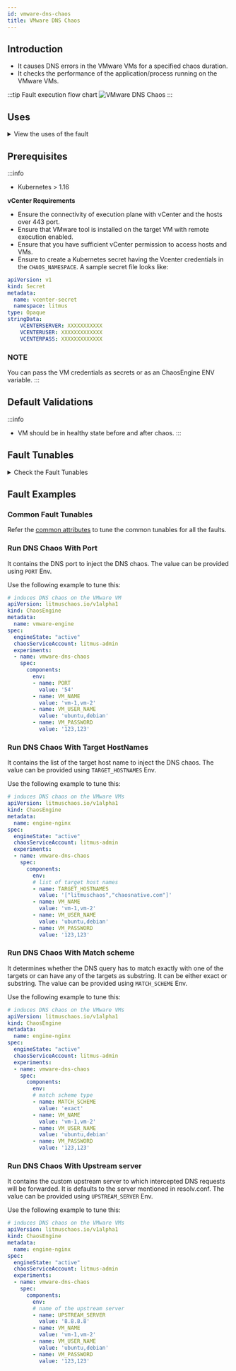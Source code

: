 ```yaml
---
id: vmware-dns-chaos
title: VMware DNS Chaos
---
```


## Introduction
- It causes DNS errors in the VMware VMs for a specified chaos duration.
- It checks the performance of the application/process running on the VMware VMs.

:::tip Fault execution flow chart
![VMware DNS Chaos](./static/images/vmware-dns-chaos.png)
:::

## Uses
<details>
<summary>View the uses of the fault</summary>
<div>
The fault causes DNS errors on the target VMs which results in unavailability/distorted network connectivity from the VM to the target hosts. This will also help produce a hypothesis where certain services of an application are unreachable from the VM. This will help the user take mitigation steps to overcome such situation. This fault also helps understand how the DNS error can impact your infrastructure and standalone tasks.
</div>
</details>

## Prerequisites
:::info
- Kubernetes > 1.16

**vCenter Requirements**
- Ensure the connectivity of execution plane with vCenter and the hosts over 443 port. 
- Ensure that VMware tool is installed on the target VM with remote execution enabled.
- Ensure that you have sufficient vCenter permission to access hosts and VMs.
- Ensure to create a Kubernetes secret having the Vcenter credentials in the `CHAOS_NAMESPACE`. A sample secret file looks like:
```yaml
apiVersion: v1
kind: Secret
metadata:
  name: vcenter-secret
  namespace: litmus
type: Opaque
stringData:
    VCENTERSERVER: XXXXXXXXXXX
    VCENTERUSER: XXXXXXXXXXXXX
    VCENTERPASS: XXXXXXXXXXXXX
```

### NOTE
You can pass the VM credentials as secrets or as an ChaosEngine ENV variable.
:::


## Default Validations
:::info
- VM should be in healthy state before and after chaos.
:::

## Fault Tunables
<details>
    <summary>Check the Fault Tunables</summary>
    <h2>Mandatory Fields</h2>
    <table>
      <tr>
        <th> Variables </th>
        <th> Description </th>
        <th> Notes </th>
      </tr>
      <tr>
        <td> VM_USER_NAME </td>
        <td> Provide the username of the target VM(s)</td>
        <td> Multiple usernames can be provided as comma separated (for more than one VM under chaos). It is used to run the govc command.</td>
      </tr>
      <tr>
        <td> VM_PASSWORD </td>
        <td> Provide the password for the target VM(s)</td>
        <td> It is used to run the govc command.</td>
      </tr>
      <tr>
        <td> PORT </td>
        <td> Provide the DNS Port</td>
        <td> Default value is 54 </td>
      </tr>
    </table>
    <h2>Optional Fields</h2>
    <table>
      <tr>
        <th> Variables </th>
        <th> Description </th>
        <th> Notes </th>
      </tr>
      <tr>
        <td> TOTAL_CHAOS_DURATION </td>
        <td> The total duration for chaos injection (in seconds) </td>
        <td> Defaults to 30s </td>
      </tr>
      <tr>
        <td> CHAOS_INTERVAL </td>
        <td> The interval (in seconds) between successive instance termination </td>
        <td> Defaults to 30s </td>
      </tr>
      <tr>
        <td> SEQUENCE </td>
        <td> It defines sequence of chaos execution for multiple instance </td>
        <td> Default value: parallel. Supported: serial, parallel </td>
      </tr>
      <tr>
        <td> RAMP_TIME </td>
        <td> Period to wait before and after injection of chaos (in seconds) </td>
        <td> For Example: 30 </td>
      </tr>
      <tr>
        <td> TARGET_HOSTNAMES </td>
        <td> List of the target hostnames or keywords eg. '["litmuschaos","chaosnative.com"]' </td>
        <td> If not provided, all hostnames/domains will be targeted</td>
      </tr>
      <tr>
        <td> MATCH_SCHEME </td>
        <td> Determines whether the DNS query has to match exactly with one of the targets or can have any of the targets as substring. Can be either exact or substring </td>
        <td> if not provided, it will be set as exact</td>
      </tr>
      <tr>
        <td> UPSTREAM_SERVER </td>
        <td> Custom upstream server to which intercepted DNS requests will be forwarded </td>
        <td> defaults to the server mentioned in resolv.conf </td>
      </tr>
    </table>
    <h2>Secret Fields</h2>
     <table>
      <tr>
        <th> Variables </th>
        <th> Description </th>
        <th> Notes </th>
      </tr>
      <tr>
        <td> GOVC_URL </td>
        <td> Provide the vCenter Server URL</td>
        <td> It is used to perform the VMware API calls using govc command and is derived from secret.</td>
      </tr>
      <tr>
        <td> GOVC_USERNAME </td>
        <td> Provide the username of vCenter Server</td>
        <td> It is used for auth purpose and this ENV is setup using secret.</td>
      </tr>
      <tr>
        <td> GOVC_PASSWORD </td>
        <td> Provide the password of vCenter Server</td>
        <td> It is used for auth purpose and this ENV is setup using secret.</td>
      </tr>
      <tr>
        <td> GOVC_INSECURE </td>
        <td> Provide the value as <code>true</code> </td>
        <td> It is used to run the govc in insecure mode and this ENV is setup using secret.</td>
      </tr>
     </table>
</details>

## Fault Examples

### Common Fault Tunables
Refer the [common attributes](../common-tunables-for-all-faults) to tune the common tunables for all the faults.

### Run DNS Chaos With Port

It contains the DNS port to inject the DNS chaos. The value can be provided using `PORT` Env.

Use the following example to tune this:

[embedmd]:# (./static/manifests/vmware-dns-chaos/vmware-dns-port.yaml yaml)
```yaml
# induces DNS chaos on the VMware VM
apiVersion: litmuschaos.io/v1alpha1
kind: ChaosEngine
metadata:
  name: vmware-engine
spec:
  engineState: "active"
  chaosServiceAccount: litmus-admin
  experiments:
  - name: vmware-dns-chaos
    spec:
      components:
        env:
        - name: PORT
          value: '54'
        - name: VM_NAME
          value: 'vm-1,vm-2'
        - name: VM_USER_NAME
          value: 'ubuntu,debian'
        - name: VM_PASSWORD
          value: '123,123'
```

### Run DNS Chaos With Target HostNames

It contains the list of the target host name to inject the DNS chaos. The value can be provided using `TARGET_HOSTNAMES` Env.

Use the following example to tune this:

[embedmd]:# (./static/manifests/vmware-dns-chaos/vmware-dns-target-hostnames.yaml yaml)
```yaml
# induces DNS chaos on the VMware VMs
apiVersion: litmuschaos.io/v1alpha1
kind: ChaosEngine
metadata:
  name: engine-nginx
spec:
  engineState: "active"
  chaosServiceAccount: litmus-admin
  experiments:
  - name: vmware-dns-chaos
    spec:
      components:
        env:
        # list of target host names
        - name: TARGET_HOSTNAMES
          value: '["litmuschaos","chaosnative.com"]'
        - name: VM_NAME
          value: 'vm-1,vm-2'
        - name: VM_USER_NAME
          value: 'ubuntu,debian'
        - name: VM_PASSWORD
          value: '123,123'
```


### Run DNS Chaos With Match scheme

It determines whether the DNS query has to match exactly with one of the targets or can have any of the targets as substring. It can be either exact or substring. The value can be provided using `MATCH_SCHEME` Env.

Use the following example to tune this:

[embedmd]:# (./static/manifests/vmware-dns-chaos/vmware-dns-match-scheme.yaml yaml)
```yaml
# induces DNS chaos on the VMware VMs
apiVersion: litmuschaos.io/v1alpha1
kind: ChaosEngine
metadata:
  name: engine-nginx
spec:
  engineState: "active"
  chaosServiceAccount: litmus-admin
  experiments:
  - name: vmware-dns-chaos
    spec:
      components:
        env:
        # match scheme type
        - name: MATCH_SCHEME
          value: 'exact'
        - name: VM_NAME
          value: 'vm-1,vm-2'
        - name: VM_USER_NAME
          value: 'ubuntu,debian'
        - name: VM_PASSWORD
          value: '123,123'
```


### Run DNS Chaos With Upstream server

It contains the custom upstream server to which intercepted DNS requests will be forwarded. It is defaults to the server mentioned in resolv.conf. The value can be provided using `UPSTREAM_SERVER` Env.

Use the following example to tune this:

[embedmd]:# (./static/manifests/vmware-dns-chaos/vmware-dns-upstream-server.yaml yaml)
```yaml
# induces DNS chaos on the VMware VMs
apiVersion: litmuschaos.io/v1alpha1
kind: ChaosEngine
metadata:
  name: engine-nginx
spec:
  engineState: "active"
  chaosServiceAccount: litmus-admin
  experiments:
  - name: vmware-dns-chaos
    spec:
      components:
        env:
        # name of the upstream server
        - name: UPSTREAM_SERVER
          value: '8.8.8.8'
        - name: VM_NAME
          value: 'vm-1,vm-2'
        - name: VM_USER_NAME
          value: 'ubuntu,debian'
        - name: VM_PASSWORD
          value: '123,123'
```